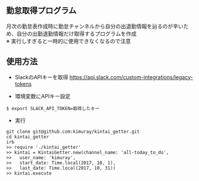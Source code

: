 ## 勤怠取得プログラム
月次の勤怠表作成時に勤怠チャンネルから自分の出退勤情報を辿るのが辛いため、自分の出勤退勤情報だけ取得するプログラムを作成  
※ 実行しすぎると一時的に使用できなくなるので注意

## 使用方法
* SlackのAPIキーを取得
https://api.slack.com/custom-integrations/legacy-tokens

* 環境変数にAPIキー設定
```
$ export SLACK_API_TOKEN=取得したキー
```

* 実行
```
git clone git@github.com:kimuray/kintai_getter.git
cd kintai_getter
irb
>> require './kintai_getter'
>> kintai = KintaiGetter.new(channel_name: 'all-today_to_do', 
>>   user_name: 'kimuray', 
>>   start_date: Time.local(2017, 10, 1), 
>>   last_date: Time.local(2017, 10, 31))
>> kintai.execute
```


